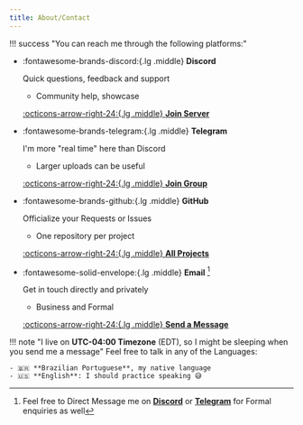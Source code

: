 ```yaml
---
title: About/Contact
---
```


!!! success "You can reach me through the following platforms:"

<div class="grid cards" markdown>

-   :fontawesome-brands-discord:{.lg .middle} **Discord**

    Quick questions, feedback and support

    - Community help, showcase

    [:octicons-arrow-right-24:{.lg .middle} **Join Server**](https://discord.gg/KjqvcYwRHm)

-   :fontawesome-brands-telegram:{.lg .middle} **Telegram**

    I'm more "real time" here than Discord

    - Larger uploads can be useful

    [:octicons-arrow-right-24:{.lg .middle} **Join Group**](https://t.me/BrokenSource)

-   :fontawesome-brands-github:{.lg .middle} **GitHub**

    Officialize your Requests or Issues

    - One repository per project

    [:octicons-arrow-right-24:{.lg .middle} **All Projects**](https://github.com/orgs/BrokenSource/repositories)

-   :fontawesome-solid-envelope:{.lg .middle} **Email** [^1]

    Get in touch directly and privately

    - Business and Formal

    [:octicons-arrow-right-24:{.lg .middle} **Send a Message**](mailto:tremeschin.dev@outlook.com)

</div>

[^1]: Feel free to Direct Message me on [**Discord**](https://discord.com/users/183692720064299008) or [**Telegram**](https://t.me/Tremeschin) for Formal enquiries as well

!!! note "I live on **UTC-04:00 Timezone** (EDT), so I might be sleeping when you send me a message"
    Feel free to talk in any of the Languages:

    - 🇧🇷 **Brazilian Portuguese**, my native language
    - 🇺🇸 **English**: I should practice speaking 😅

